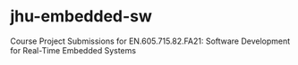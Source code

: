 # jhu-embedded-sw
Course Project Submissions for EN.605.715.82.FA21: Software Development for Real-Time Embedded Systems
